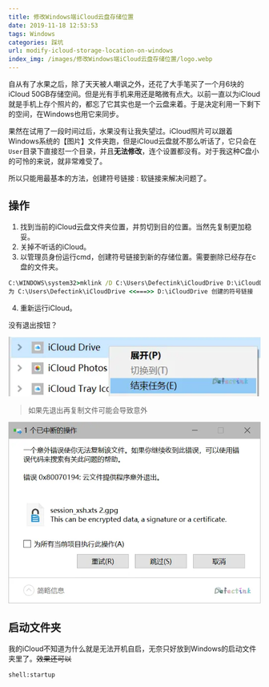 ```yaml
---
title: 修改Windows端iCloud云盘存储位置
date: 2019-11-18 12:53:53
tags: Windows
categories: 踩坑
url: modify-icloud-storage-location-on-windows
index_img: /images/修改Windows端iCloud云盘存储位置/logo.webp
---
```




自从有了水果之后，除了天天被人嘲讽之外，还花了大手笔买了一个月6块的iCloud 50GB存储空间。但是光有手机来用还是略微有点大。以前一直以为iCloud就是手机上存个照片的，都忘了它其实也是一个云盘来着。于是决定利用一下剩下的空间，在Windows也用它来同步。

果然在试用了一段时间过后，水果没有让我失望过。iCloud照片可以跟着Windows系统的【图片】文件夹跑，但是iCloud云盘就不那么听话了，它只会在`User`目录下直接怼一个目录，并且**无法修改**，连个设置都没有。对于我这种C盘小的可怜的来说，就非常难受了。

所以只能用最基本的方法，创建符号链接 : 软链接来解决问题了。

## 操作

1. 找到当前的iCloud云盘文件夹位置，并剪切到目的位置。当然先复制更加稳妥。
2. 关掉不听话的iCloud。
3. 以管理员身份运行cmd，创建符号链接到新的存储位置。需要删除已经存在c盘的文件夹。

```cmd
C:\WINDOWS\system32>mklink /D C:\Users\Defectink\iCloudDrive D:\iCloudDrive
为 C:\Users\Defectink\iCloudDrive <<===>> D:\iCloudDrive 创建的符号链接
```

4. 重新运行iCloud。

没有退出按钮？

![image-20191029200503950](../images/修改Windows端iCloud云盘存储位置/image-20191029200503950.webp)

> 如果先退出再复制文件可能会导致意外

![image-20191029200837325](../images/修改Windows端iCloud云盘存储位置/image-20191029200837325.webp)

## 启动文件夹

我的iCloud不知道为什么就是无法开机自启，无奈只好放到Windows的启动文件夹里了。~~效果还可以~~

```cmd
shell:startup
```



